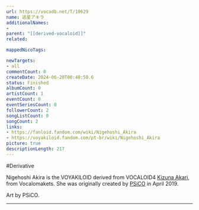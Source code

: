 ```yaml
---
url: https://vocadb.net/T/10629
name: 逃星アキラ
additionalNames: 
- 
parent: "[[derived-vocaloid]]"
related:

mappedNicoTags:

newTargets:
- all
commentCount: 0
createDate: 2024-06-20T00:40:50.6
status: Finished
albumCount: 0
artistCount: 1
eventCount: 0
eventSeriesCount: 0
followerCount: 2
songListCount: 0
songCount: 2
links: 
- https://fanloid.fandom.com/wiki/Nigehoshi_Akira
- https://voyakiloid.fandom.com/pt-br/wiki/Nigehoshi_Akira
picture: true
descriptionLength: 217
---
```


#Derivative

Nigehoshi Akira is the VOYAKILOID derived from VOCALOID4 [Kizuna Akari](https://vocadb.net/Ar/63339), from Vocalomakets. She was originally created by [PSiCO](https://vocadb.net/Ar/66828) in April 2019.

Art by PSiCO.

---

